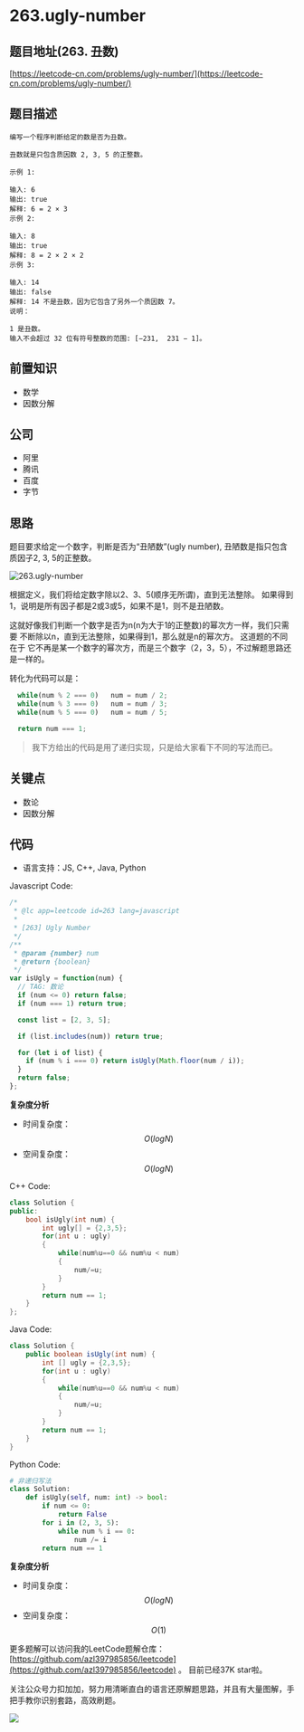 # 263.ugly-number

## 题目地址\(263. 丑数\)

[https://leetcode-cn.com/problems/ugly-number/](https://leetcode-cn.com/problems/ugly-number/)

## 题目描述

```text
编写一个程序判断给定的数是否为丑数。

丑数就是只包含质因数 2, 3, 5 的正整数。

示例 1:

输入: 6
输出: true
解释: 6 = 2 × 3
示例 2:

输入: 8
输出: true
解释: 8 = 2 × 2 × 2
示例 3:

输入: 14
输出: false 
解释: 14 不是丑数，因为它包含了另外一个质因数 7。
说明：

1 是丑数。
输入不会超过 32 位有符号整数的范围: [−231,  231 − 1]。
```

## 前置知识

* 数学
* 因数分解

## 公司

* 阿里
* 腾讯
* 百度
* 字节

## 思路

题目要求给定一个数字，判断是否为“丑陋数”\(ugly number\), 丑陋数是指只包含质因子2, 3, 5的正整数。

![263.ugly-number](https://tva1.sinaimg.cn/large/007S8ZIlly1ghltxf68kej30hh09fdgd.jpg)

根据定义，我们将给定数字除以2、3、5\(顺序无所谓\)，直到无法整除。 如果得到1，说明是所有因子都是2或3或5，如果不是1，则不是丑陋数。

这就好像我们判断一个数字是否为n\(n为大于1的正整数\)的幂次方一样，我们只需要 不断除以n，直到无法整除，如果得到1，那么就是n的幂次方。 这道题的不同在于 它不再是某一个数字的幂次方，而是三个数字（2，3，5），不过解题思路还是一样的。

转化为代码可以是：

```javascript
  while(num % 2 === 0)   num = num / 2;
  while(num % 3 === 0)   num = num / 3;
  while(num % 5 === 0)   num = num / 5;

  return num === 1;
```

> 我下方给出的代码是用了递归实现，只是给大家看下不同的写法而已。

## 关键点

* 数论
* 因数分解

## 代码

* 语言支持：JS, C++, Java, Python

Javascript Code:

```javascript
/*
 * @lc app=leetcode id=263 lang=javascript
 *
 * [263] Ugly Number
 */
/**
 * @param {number} num
 * @return {boolean}
 */
var isUgly = function(num) {
  // TAG: 数论
  if (num <= 0) return false;
  if (num === 1) return true;

  const list = [2, 3, 5];

  if (list.includes(num)) return true;

  for (let i of list) {
    if (num % i === 0) return isUgly(Math.floor(num / i));
  }
  return false;
};
```

**复杂度分析**

* 时间复杂度：$$O(logN)$$
* 空间复杂度：$$O(logN)$$

C++ Code:

```cpp
class Solution {
public:
    bool isUgly(int num) {
        int ugly[] = {2,3,5};
        for(int u : ugly)
        {
            while(num%u==0 && num%u < num)
            {
                num/=u;
            }
        }
        return num == 1;
    }
};
```

Java Code:

```java
class Solution {
    public boolean isUgly(int num) {
        int [] ugly = {2,3,5};
        for(int u : ugly)
        {
            while(num%u==0 && num%u < num)
            {
                num/=u;
            }
        }
        return num == 1;
    }
}
```

Python Code:

```python
# 非递归写法
class Solution:
    def isUgly(self, num: int) -> bool:
        if num <= 0:
            return False
        for i in (2, 3, 5):
            while num % i == 0:
                num /= i
        return num == 1
```

**复杂度分析**

* 时间复杂度：$$O(logN)$$
* 空间复杂度：$$O(1)$$

更多题解可以访问我的LeetCode题解仓库：[https://github.com/azl397985856/leetcode](https://github.com/azl397985856/leetcode) 。 目前已经37K star啦。

关注公众号力扣加加，努力用清晰直白的语言还原解题思路，并且有大量图解，手把手教你识别套路，高效刷题。

![](https://tva1.sinaimg.cn/large/007S8ZIlly1gfcuzagjalj30p00dwabs.jpg)

